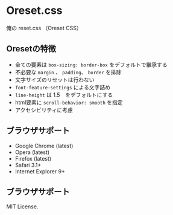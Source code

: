 # Oreset.css
俺の reset.css （Oreset CSS）

## Oresetの特徴
- 全ての要素は `box-sizing: border-box` をデフォルトで継承する
- 不必要な `margin` 、 `padding`、 `border` を排除
- 文字サイズのリセットは行わない
- `font-feature-settings` による文字詰め
- `line-height` は 1.5　をデフォルトにする
- html要素に `scroll-behavior: smooth` を指定
- アクセシビリティに考慮

## ブラウザサポート
- Google Chrome (latest)
- Opera (latest)
- Firefox (latest)
- Safari 3.1+
- Internet Explorer 9+

## ブラウザサポート
MIT License.
